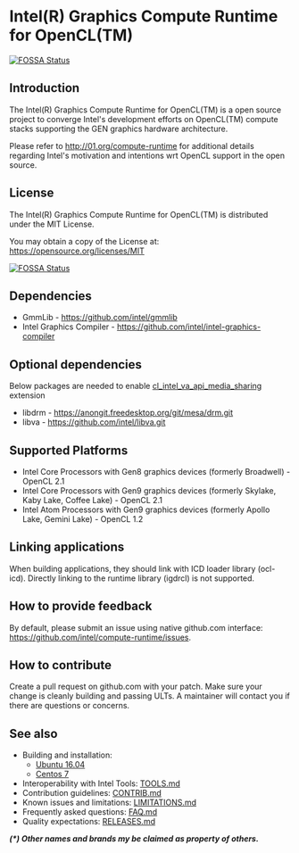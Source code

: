 # Intel(R) Graphics Compute Runtime for OpenCL(TM)
[![FOSSA Status](https://app.fossa.io/api/projects/git%2Bgithub.com%2Fmnirgude%2Fcompute-runtime.svg?type=shield)](https://app.fossa.io/projects/git%2Bgithub.com%2Fmnirgude%2Fcompute-runtime?ref=badge_shield)


## Introduction

The Intel(R) Graphics Compute Runtime for OpenCL(TM) is a open source project to
converge Intel's development efforts on OpenCL(TM) compute stacks supporting the
GEN graphics hardware architecture.

Please refer to http://01.org/compute-runtime for additional details regarding Intel's
motivation and intentions wrt OpenCL support in the open source.

## License

The Intel(R) Graphics Compute Runtime for OpenCL(TM) is distributed under the MIT License.

You may obtain a copy of the License at: https://opensource.org/licenses/MIT


[![FOSSA Status](https://app.fossa.io/api/projects/git%2Bgithub.com%2Fmnirgude%2Fcompute-runtime.svg?type=large)](https://app.fossa.io/projects/git%2Bgithub.com%2Fmnirgude%2Fcompute-runtime?ref=badge_large)

## Dependencies

* GmmLib - https://github.com/intel/gmmlib
* Intel Graphics Compiler - https://github.com/intel/intel-graphics-compiler

## Optional dependencies

Below packages are needed to enable [cl_intel_va_api_media_sharing](https://www.khronos.org/registry/OpenCL/extensions/intel/cl_intel_va_api_media_sharing.txt) extension

* libdrm - https://anongit.freedesktop.org/git/mesa/drm.git
* libva - https://github.com/intel/libva.git

## Supported Platforms

* Intel Core Processors with Gen8 graphics devices (formerly Broadwell) - OpenCL 2.1
* Intel Core Processors with Gen9 graphics devices (formerly Skylake, Kaby Lake, Coffee Lake) - OpenCL 2.1
* Intel Atom Processors with Gen9 graphics devices (formerly Apollo Lake, Gemini Lake) - OpenCL 1.2

## Linking applications

When building applications, they should link with ICD loader library (ocl-icd).
Directly linking to the runtime library (igdrcl) is not supported.

## How to provide feedback

By default, please submit an issue using native github.com interface: https://github.com/intel/compute-runtime/issues.

## How to contribute

Create a pull request on github.com with your patch. Make sure your change is cleanly building and passing ULTs.
A maintainer will contact you if there are questions or concerns.

## See also
* Building and installation:
  * [Ubuntu 16.04](https://github.com/intel/compute-runtime/blob/master/documentation/BUILD_Ubuntu.md)
  * [Centos 7](https://github.com/intel/compute-runtime/blob/master/documentation/BUILD_Centos.md)
* Interoperability with Intel Tools: [TOOLS.md](https://github.com/intel/compute-runtime/blob/master/documentation/TOOLS.md)
* Contribution guidelines: [CONTRIB.md](https://github.com/intel/compute-runtime/blob/master/documentation/CONTRIB.md)
* Known issues and limitations: [LIMITATIONS.md](https://github.com/intel/compute-runtime/blob/master/documentation/LIMITATIONS.md)
* Frequently asked questions: [FAQ.md](https://github.com/intel/compute-runtime/blob/master/documentation/FAQ.md)
* Quality expectations: [RELEASES.md](https://github.com/intel/compute-runtime/blob/master/documentation/RELEASES.md)

___(*) Other names and brands my be claimed as property of others.___